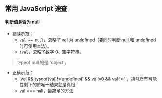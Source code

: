 ## 常用 JavaScript 速查

#### 判断值是否为 null

- 错误示范：
    - `val == null`，忽略了 val 为 undefined（要同时判断 null 和 undefined 时可使用本法）。
    - `!val`，忽略了数字 0、空字符串。

> typeof null 的是 'object'。

- 正确示范：
    - !val && typeof(val)!='undefined' && val!=0 && val != ''，排除所有可能性剩下的的唯一结果就是真相
    -  val === null，最简单的方法